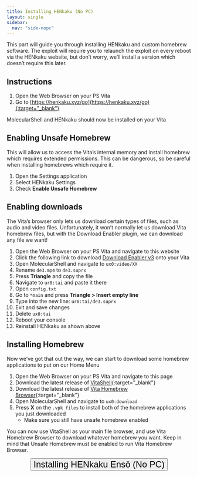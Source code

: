 ```yaml
---
title: Installing HENkaku (No PC)
layout: single
sidebar:
  nav: "side-nopc"
---
```


This part will guide you through installing HENkaku and custom homebrew software. The exploit will require you to relaunch the exploit on every reboot via the HENkaku website, but don’t worry, we’ll install a version which doesn’t require this later.

## Instructions
1. Open the Web Browser on your PS Vita
2. Go to [https://henkaku.xyz/go](https://henkaku.xyz/go){:target="_blank"}

MolecularShell and HENkaku should now be installed on your Vita

## Enabling Unsafe Homebrew
This will allow us to access the Vita’s internal memory and install homebrew which requires extended permissions. This can be dangerous, so be careful when installing homebrews which require it.

1. Open the Settings application
2. Select HENkaku Settings
3. Check **Enable Unsafe Homebrew**

## Enabling downloads
The Vita’s browser only lets us download certain types of files, such as audio and video files. Unfortunately, it won’t normally let us download Vita homebrew files, but with the Download Enabler plugin, we can download any file we want!

1. Open the Web Browser on your PS Vita and navigate to this website
2. Click the following link to download [Download Enabler v3](/assets/files/de3.mp4) onto your Vita
3. Open MolecularShell and navigate to `ux0:video/XX`
4. Rename `de3.mp4` to `de3.suprx`
5. Press **Triangle** and copy the file
6. Navigate to `ur0:tai` and paste it there
7. Open `config.txt`
8. Go to `*main` and press **Triangle > Insert empty line**
9. Type into the new line: `ur0:tai/de3.suprx`
10. Exit and save changes
11. Delete `ux0:tai`
12. Reboot your console
13. Reinstall HENkaku as shown above

## Installing Homebrew
Now we’ve got that out the way, we can start to download some homebrew applications to put on our Home Menu

1. Open the Web Browser on your PS Vita and navigate to this page
2. Download the latest release of [VitaShell](https://github.com/TheOfficialFloW/VitaShell/releases/latest){:target="_blank"}
3. Download the latest release of [Vita Homebrew Browser](https://github.com/devnoname120/vhbb/releases/latest){:target="_blank"}
4. Open MolecularShell and navigate to `ux0:download`
5. Press **X** on the `.vpk files` to install both of the homebrew applications you just downloaded
	- Make sure you still have unsafe homebrew enabled
	
You can now use VitaShell as your main file browser, and use Vita Homebrew Browser to download whatever homebrew you want. Keep in mind that Unsafe Homebrew must be enabled to run Vita Homebrew Browser.

<center><a href="/guide/installing-henkaku-enso-no-pc" style="text-decoration: none;color: #ccc;font-weight:normal;"><button style="vertical-align:middle"><span><font size="+2">Installing HENkaku Ensō (No PC)</font></span></button></a></center>
